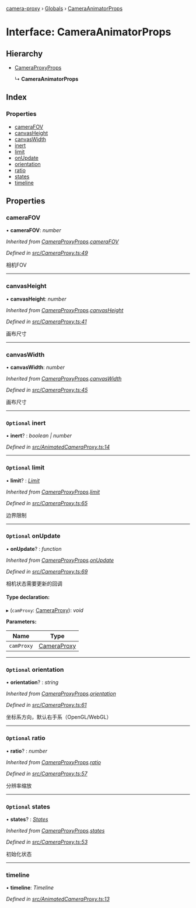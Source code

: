 [camera-proxy](../README.md) › [Globals](../globals.md) › [CameraAnimatorProps](cameraanimatorprops.md)

# Interface: CameraAnimatorProps

## Hierarchy

* [CameraProxyProps](cameraproxyprops.md)

  ↳ **CameraAnimatorProps**

## Index

### Properties

* [cameraFOV](cameraanimatorprops.md#camerafov)
* [canvasHeight](cameraanimatorprops.md#canvasheight)
* [canvasWidth](cameraanimatorprops.md#canvaswidth)
* [inert](cameraanimatorprops.md#optional-inert)
* [limit](cameraanimatorprops.md#optional-limit)
* [onUpdate](cameraanimatorprops.md#optional-onupdate)
* [orientation](cameraanimatorprops.md#optional-orientation)
* [ratio](cameraanimatorprops.md#optional-ratio)
* [states](cameraanimatorprops.md#optional-states)
* [timeline](cameraanimatorprops.md#timeline)

## Properties

###  cameraFOV

• **cameraFOV**: *number*

*Inherited from [CameraProxyProps](cameraproxyprops.md).[cameraFOV](cameraproxyprops.md#camerafov)*

*Defined in [src/CameraProxy.ts:49](https://github.com/alibaba/camera-proxy/blob/b158ca3/src/CameraProxy.ts#L49)*

相机FOV

___

###  canvasHeight

• **canvasHeight**: *number*

*Inherited from [CameraProxyProps](cameraproxyprops.md).[canvasHeight](cameraproxyprops.md#canvasheight)*

*Defined in [src/CameraProxy.ts:41](https://github.com/alibaba/camera-proxy/blob/b158ca3/src/CameraProxy.ts#L41)*

画布尺寸

___

###  canvasWidth

• **canvasWidth**: *number*

*Inherited from [CameraProxyProps](cameraproxyprops.md).[canvasWidth](cameraproxyprops.md#canvaswidth)*

*Defined in [src/CameraProxy.ts:45](https://github.com/alibaba/camera-proxy/blob/b158ca3/src/CameraProxy.ts#L45)*

画布尺寸

___

### `Optional` inert

• **inert**? : *boolean | number*

*Defined in [src/AnimatedCameraProxy.ts:14](https://github.com/alibaba/camera-proxy/blob/b158ca3/src/AnimatedCameraProxy.ts#L14)*

___

### `Optional` limit

• **limit**? : *[Limit](limit.md)*

*Inherited from [CameraProxyProps](cameraproxyprops.md).[limit](cameraproxyprops.md#optional-limit)*

*Defined in [src/CameraProxy.ts:65](https://github.com/alibaba/camera-proxy/blob/b158ca3/src/CameraProxy.ts#L65)*

边界限制

___

### `Optional` onUpdate

• **onUpdate**? : *function*

*Inherited from [CameraProxyProps](cameraproxyprops.md).[onUpdate](cameraproxyprops.md#optional-onupdate)*

*Defined in [src/CameraProxy.ts:69](https://github.com/alibaba/camera-proxy/blob/b158ca3/src/CameraProxy.ts#L69)*

相机状态需要更新的回调

#### Type declaration:

▸ (`camProxy`: [CameraProxy](../classes/cameraproxy.md)): *void*

**Parameters:**

Name | Type |
------ | ------ |
`camProxy` | [CameraProxy](../classes/cameraproxy.md) |

___

### `Optional` orientation

• **orientation**? : *string*

*Inherited from [CameraProxyProps](cameraproxyprops.md).[orientation](cameraproxyprops.md#optional-orientation)*

*Defined in [src/CameraProxy.ts:61](https://github.com/alibaba/camera-proxy/blob/b158ca3/src/CameraProxy.ts#L61)*

坐标系方向，默认右手系（OpenGL/WebGL）

___

### `Optional` ratio

• **ratio**? : *number*

*Inherited from [CameraProxyProps](cameraproxyprops.md).[ratio](cameraproxyprops.md#optional-ratio)*

*Defined in [src/CameraProxy.ts:57](https://github.com/alibaba/camera-proxy/blob/b158ca3/src/CameraProxy.ts#L57)*

分辨率缩放

___

### `Optional` states

• **states**? : *[States](../globals.md#states)*

*Inherited from [CameraProxyProps](cameraproxyprops.md).[states](cameraproxyprops.md#optional-states)*

*Defined in [src/CameraProxy.ts:53](https://github.com/alibaba/camera-proxy/blob/b158ca3/src/CameraProxy.ts#L53)*

初始化状态

___

###  timeline

• **timeline**: *Timeline*

*Defined in [src/AnimatedCameraProxy.ts:13](https://github.com/alibaba/camera-proxy/blob/b158ca3/src/AnimatedCameraProxy.ts#L13)*
